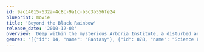 ```yaml
---
id: 9ac14015-632a-4c8c-9a1c-b5c3b556fe24
blueprint: movie
title: 'Beyond the Black Rainbow'
release_date: '2010-12-03'
overview: 'Deep within the mysterious Arboria Institute, a disturbed and beautiful girl is held captive by a doctor in search of inner peace. Her mind controlled by a sinister technology. Silently, she waits for her next session with deranged therapist Dr. Barry Nyle. If she hopes to escape, she must journey through the darkest reaches of The Institute, but Nyle wonʼt easily part with his most gifted and dangerous creation.'
genres: '[{"id": 14, "name": "Fantasy"}, {"id": 878, "name": "Science Fiction"}, {"id": 27, "name": "Horror"}]'
---
```

